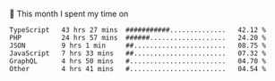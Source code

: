 📅 This month I spent my time on

<!--START_SECTION:waka-->

```text
TypeScript   43 hrs 27 mins  ###########..............   42.12 %
PHP          24 hrs 57 mins  ######...................   24.20 %
JSON         9 hrs 1 min     ##.......................   08.75 %
JavaScript   7 hrs 33 mins   ##.......................   07.32 %
GraphQL      4 hrs 50 mins   #........................   04.70 %
Other        4 hrs 41 mins   #........................   04.54 %
```

<!--END_SECTION:waka-->
